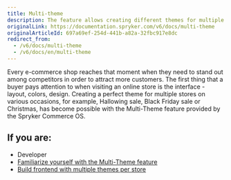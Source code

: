 ```yaml
---
title: Multi-theme
description: The feature allows creating different themes for multiple stores on various occasions to attract customers' attention.
originalLink: https://documentation.spryker.com/v6/docs/multi-theme
originalArticleId: 697a69ef-254d-441b-a82a-32fbc917e8dc
redirect_from:
  - /v6/docs/multi-theme
  - /v6/docs/en/multi-theme
---
```


Every e-commerce shop reaches that moment when they need to stand out among competitors in order to attract more customers. The first thing that a buyer pays attention to when visiting an online store is the interface - layout, colors, design. Creating a perfect theme for multiple stores on various occasions, for example, Hallowing sale, Black Friday sale or Christmas, has become possible with the Multi-Theme feature provided by the Spryker Commerce OS.

## If you are:

<div class="mr-container">
    <div class="mr-list-container">
        <!-- col1 -->
        <div class="mr-col">
            <ul class="mr-list mr-list-green">
                <li class="mr-title">Developer</li>
                <li><a href="docs\scos\user\features\202009.0\multi-channel\multi-theme\multi-theme-feature-overview.md" class="mr-link">Familiarize yourself with the Multi-Theme feature</a></li>
                <li><a href="docs\scos\dev\front-end-development\yves\front-end-builder-for-yves.md" class="mr-link">Build frontend with multiple themes per store</a></li> 
            </ul>
        </div>
        </div>
</div>
